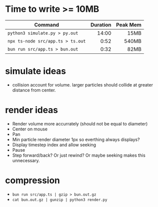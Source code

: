 # Time to write >= 10MB

| Command                           | Duration | Peak Mem |
| --------------------------------- | -------: | -------: |
| `python3 simulate.py > py.out`    |    14:00 |     15MB |
| `npx ts-node src/app.ts > ts.out` |     0:52 |    540MB |
| `bun run src/app.ts > bun.out`    |     0:32 |     82MB |

# simulate ideas

- collision account for volume. larger particles should collide at greater distance from center.

# render ideas

- Render volume more accurrately (should not be equal to diameter)
- Center on mouse
- Pan
- Min particle render diameter 1px so everthing always displays?
- Display timestep index and allow seeking
- Pause
- Step forward/back? Or just rewind? Or maybe seeking makes this unnecessary.

# compression

- `bun run src/app.ts | gzip > bun.out.gz`
- `cat bun.out.gz | gunzip | python3 render.py`
